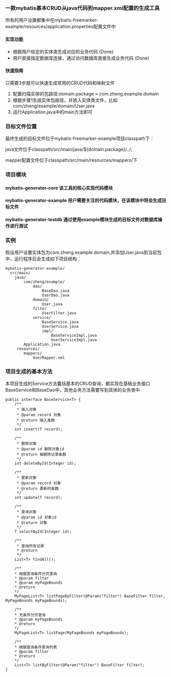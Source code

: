 ### 一款mybatis基本CRUD从java代码到mapper.xml配置的生成工具

所有的用户设置都集中在mybatis-freemarker-example/resources/application.properties配置文件中

#### 实现功能
* 根据用户给定的实体类生成对应的业务代码 (Done)
* 用户直接指定数据库连接，通过访问数据库直接生成业务代码 (Done)

#### 快速指南
只需要3步就可以快速生成常用的CRUD代码和映射文件
1. 配置扫描实体的包路径:domain.package = com.zheng.example.domain
2. 根据步骤1生成实体包路径，并放入实体类文件，比如com/zheng/example/domain/User.java
4. 运行Application.java中的main方法即可

### 目标文件位置
最终生成的目标文件位于mybatis-freemarker-example项目classpath下：

java文件位于classpath/src/main/java/${domain.package}/../;

mapper配置文件位于classpath/src/main/resources/mappers/下

### 项目模块
#### mybatis-generator-core 该工具的核心实现代码模块
#### mybatis-generator-example 用户需要关注的代码模块，在该模块中将会生成目标文件
#### mybatis-generator-testdb 通过使用example模块生成的目标文件对数据库操作进行测试


### 实例
假设用户设置实体包为com.zheng.example.domain,并添加User.java到当前包中，运行程序后会生成如下项目结构：
```
mybatis-generator-example/
  src/main/
    java/
        com/zheng/example/
            dao/
                BaseDao.java
                UserDao.java
            domain/
                User.java
            filter
                UserFilter.java
            service/
                BaseService.java
                UserService.java
                impl/
                    BaseServiceImpl.java
                    UserServiceImpl.java
        Application.java
     resources/
        mappers/
            UserMapper.xml

```
### 项目生成的基本方法
本项目生成的Service方法囊括基本的CRUD查询，都实现在基础业务接口BaseService和BaseDao中，其他业务方法需要写到具体的业务类中
```
public interface BaseService<T> {
    /**
     * 插入对象
     * @param record 对象
     * @return 插入条数
     */
    int insert(T record);

    /**
     * 删除对象
     * @param id 删除对象id
     * @return 被删除记录条数
     */
    int deleteById(Integer id);

    /**
     * 更新对象
     * @param record 对象
     * @return 更新的条数
     */
    int update(T record);

    /**
     * 查询对象
     * @param id 对象id
     * @return 对象
     */
    T selectById(Integer id);

    /**
     * 查询所有记录
     * @return
     */
    List<T> findAll();

    /**
    * 根据查询条件分页查询
    * @param filter
    * @param myPageBounds
    * @return
    */
    MyPageList<T> listPageByFilter(@Param("filter") BaseFilter filter, MyPageBounds myPageBounds);

    /**
    * 无条件分页查询
    * @param myPageBounds
    * @return
    */
    MyPageList<T> listPage(MyPageBounds myPageBounds);

    /**
    * 根据查询条件查询列表
    * @param filter
    * @return
    */
    List<T> listByFilter(@Param("filter") BaseFilter filter);
}
```

